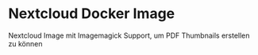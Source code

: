 # Nextcloud Docker Image

Nextcloud Image mit Imagemagick Support, um PDF Thumbnails erstellen zu können
